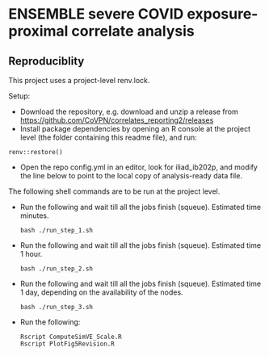 # ENSEMBLE severe COVID exposure-proximal correlate analysis


## Reproduciblity

This project uses a project-level renv.lock. 

Setup:
- Download the repository, e.g. download and unzip a release from https://github.com/CoVPN/correlates_reporting2/releases
- Install package dependencies by opening an R console at the project level (the folder containing this readme file), and run: 
```{R}
renv::restore()
```
- Open the repo config.yml in an editor, look for iliad_ib202p, and modify the line below to point to the local copy of analysis-ready data file.


The following shell commands are to be run at the project level.

- Run the following and wait till all the jobs finish (squeue). Estimated time minutes.
    ```{bash}
    bash ./run_step_1.sh
    ```
- Run the following and wait till all the jobs finish (squeue). Estimated time 1 hour.
    ```{bash}
    bash ./run_step_2.sh
    ```
- Run the following and wait till all the jobs finish (squeue). Estimated time 1 day, depending on the availability of the nodes.
    ```{bash}
    bash ./run_step_3.sh
    ```
- Run the following:
    ```{bash}
    Rscript ComputeSimVE_Scale.R
    Rscript PlotFig5Revision.R
    ```